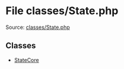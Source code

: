 File classes/State.php
=========

Source: [classes/State.php](https://github.com/PrestaShop/PrestaShop/blob/1.6.0.4/classes/State.php)


Classes
-------

* [StateCore](class.StateCore.md)

